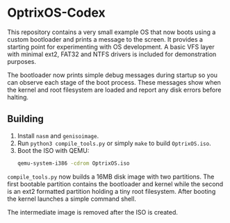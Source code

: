 # OptrixOS-Codex

This repository contains a very small example OS that now boots using a custom bootloader and prints a message to the screen. It provides a starting point for experimenting with OS development. A basic VFS layer with minimal ext2, FAT32 and NTFS drivers is included for demonstration purposes.

The bootloader now prints simple debug messages during startup so you can observe each stage of the boot process. These messages show when the kernel and root filesystem are loaded and report any disk errors before halting.

## Building

1. Install `nasm` and `genisoimage`.
2. Run `python3 compile_tools.py` or simply `make` to build `OptrixOS.iso`.
3. Boot the ISO with QEMU:
   ```bash
   qemu-system-i386 -cdrom OptrixOS.iso
   ```

`compile_tools.py` now builds a 16MB disk image with two partitions.  The first
bootable partition contains the bootloader and kernel while the second is an
ext2 formatted partition holding a tiny root filesystem.  After booting the
kernel launches a simple command shell.

The intermediate image is removed after the ISO is created.
